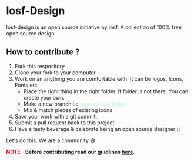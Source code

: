 # Iosf-Design

Iosf-design is an open source initiative by iosf. A collection of 100% free open source design.

## How to contribute ?

1. Fork this respository
2. Clone your fork to your computer
3. Work on an anything you are comfortable with. It can be logos, Icons, Fonts etc.
	- Place the right thing in the right folder. If folder is not there. You can create your own.
	- Make a new branch i.e <font color="#C6FFDD"><strong>your-name-design</strong></font>
	- Mix & match pieces of existing icons
4. Save your work with a git commit.
5. Submit a pull request back to this project.
6. Have a tasty beverage & celebrate being an open source designer :)

Let's do this. We are a community :smile:

<strong><font color="red">NOTE - </font>
Before contributing read our guidlines [here](https://github.com/IndianOpenSourceFoundation/Getting-Started). </strong>